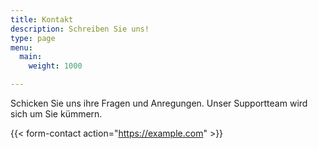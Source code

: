 ```yaml
---
title: Kontakt
description: Schreiben Sie uns!
type: page
menu:
  main:
    weight: 1000

---
```



Schicken Sie uns ihre Fragen und Anregungen. Unser Supportteam wird sich um Sie kümmern.

{{< form-contact action="https://example.com"  >}}
